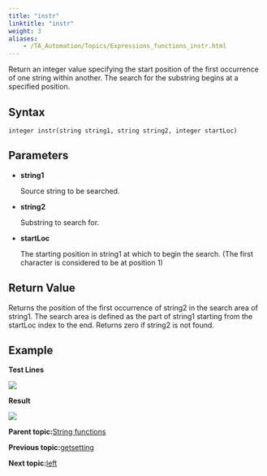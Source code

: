 ```yaml
--- 
title: "instr"
linktitle: "instr"
weight: 3
aliases: 
    - /TA_Automation/Topics/Expressions_functions_instr.html
---
```


Return an integer value specifying the start position of the first occurrence of one string within another. The search for the substring begins at a specified position.

## Syntax

`integer instr(string string1, string string2, integer startLoc)`

## Parameters

-   **string1**

    Source string to be searched.

-   **string2**

    Substring to search for.

-   **startLoc**

    The starting position in string1 at which to begin the search. \(The first character is considered to be at position 1\)


## Return Value

Returns the position of the first occurrence of string2 in the search area of string1. The search area is defined as the part of string1 starting from the startLoc index to the end. Returns zero if string2 is not found.

## Example

**Test Lines**

![](/images//Images/automationguide_stringfunction_instr_pgm.png)

**Result**

![](/images//Images/automationguide_stringfunction_instr_res.png)

**Parent topic:**[String functions](/TA_Automation/Topics/Expressions_string_functions.html)

**Previous topic:**[getsetting](/TA_Automation/Topics/Expressions_functions_getsetting.html)

**Next topic:**[left](/TA_Automation/Topics/Expressions_functions_left.html)

